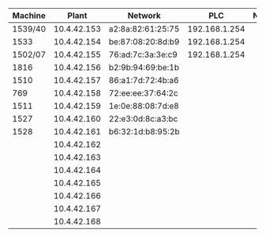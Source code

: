
|    Machine     |    Plant    |Network            |     PLC       | Network           |
|----------------|-------------|-------------------|---------------|-------------------|
| 1539/40        | 10.4.42.153 | a2:8a:82:61:25:75 | 192.168.1.254 |                   |
| 1533           | 10.4.42.154 | be:87:08:20:8d:b9 | 192.168.1.254 |                   |
| 1502/07        | 10.4.42.155 | 76:ad:7c:3a:3e:c9 | 192.168.1.254 |                   |
| 1816           | 10.4.42.156 | b2:9b:94:69:be:1b |               |                   |
| 1510           | 10.4.42.157 | 86:a1:7d:72:4b:a6 |               |                   |
| 769            | 10.4.42.158 | 72:ee:ee:37:64:2c |               |                   |
| 1511           | 10.4.42.159 | 1e:0e:88:08:7d:e8 |               |                   |
| 1527           | 10.4.42.160 | 22:e3:0d:8c:a3:bc |               |                   |
| 1528           | 10.4.42.161 | b6:32:1d:b8:95:2b |               |	               |
|                | 10.4.42.162 |                   |               |                   |
|                | 10.4.42.163 |                   |               |	               |
|                | 10.4.42.164 |                   |               |                   |
|                | 10.4.42.165 |                   |               |	               |
|                | 10.4.42.166 |                   |               |                   |
|                | 10.4.42.167 |                   |               |	               |
|                | 10.4.42.168 |                   |               |                   |
